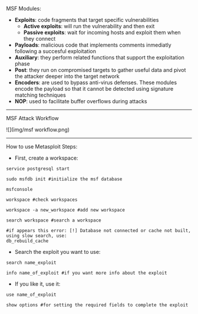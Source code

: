 MSF Modules:
- **Exploits**: code fragments that target specific vulnerabilities
	- **Active exploits**: will run the vulnerability and then exit
	- **Passive exploits**: wait for incoming hosts and exploit them when they connect
- **Payloads**: malicious code that implements comments inmediatly following a succesful exploitation
- **Auxiliary**: they perform related functions  that support the exploitation phase
- **Post**: they run on compromised targets to gather useful data and pivot the attacker deeper into the target network
- **Encoders**: are used to bypass anti-virus defenses. These modules encode the payload so that it cannot be detected using signature matching techniques
- **NOP**: used to facilitate buffer overflows during attacks

---
MSF Attack Workflow

![](img/msf workflow.png)

---
How to use Metasploit
Steps:
- First, create a workspace:
````
service postgresql start

sudo msfdb init #initialize the msf database

msfconsole

workspace #check workspaces

workspace -a new_workspace #add new workspace

search workspace #search a workspace

#if appears this error: [!] Database not connected or cache not built, using slow search, use:
db_rebuild_cache
````

- Search the exploit you want to use:
````
search name_exploit

info name_of_exploit #if you want more info about the exploit
````

- If you like it, use it:
````
use name_of_exploit

show options #for setting the required fields to complete the exploit
````